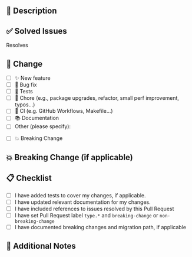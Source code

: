 ## 📝 Description

<!-- Provide a detailed description of your changes and the motivation behind them. -->

## ✅ Solved Issues

Resolves <!-- Provide references to the relevant issues, if applicable -->

## 🔄 Change

<!-- Tick the type of change introduced by this Pull Request: -->

- [ ] ✨ New feature
- [ ] 🐛 Bug fix
- [ ] 🧪 Tests
- [ ] 🧹 Chore (e.g., package upgrades, refactor, small perf improvement, typos...)
- [ ] 🤖 CI (e.g. GitHub Workflows, Makefile...)
- [ ] 📚 Documentation
- [ ] Other (please specify):

<!-- Tick if this Pull Request introduce a breaking change -->

- [ ] 💥 Breaking Change


## 💥 Breaking Change (if applicable)

<!-- If there are any breaking changes, describe them here, including the migration path (e.g., API changes, configuration updates). -->

## 📋 Checklist

<!-- Confirm the following items are completed before submitting your pull request: -->

- [ ] I have added tests to cover my changes, if applicable.
- [ ] I have updated relevant documentation for my changes.
- [ ] I have included references to issues resolved by this Pull Request
- [ ] I have set Pull Request label `type.*` and `breaking-change` or `non-breaking-change`
- [ ] I have documented breaking changes and migration path, if applicable

## 📓 Additional Notes

<!-- Include any additional context, considerations, or dependencies relevant to this pull request. -->
